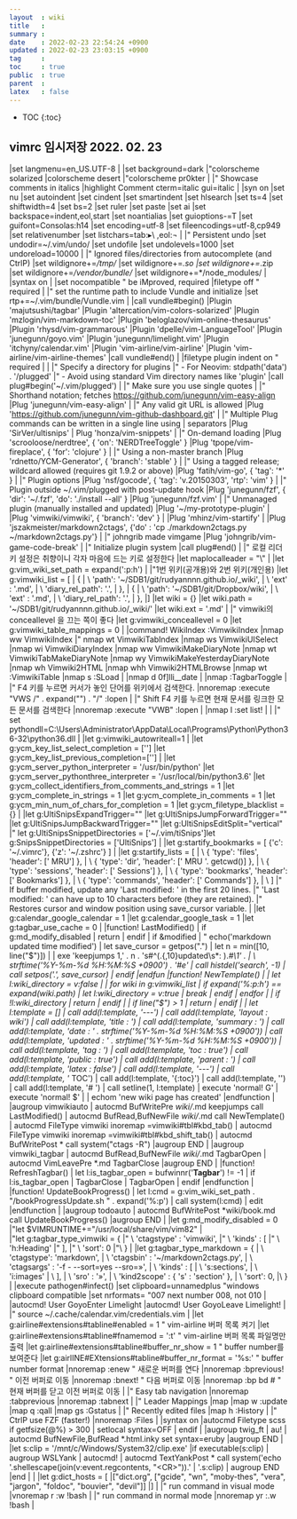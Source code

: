 ```yaml
---
layout  : wiki
title   : 
summary : 
date    : 2022-02-23 22:54:24 +0900
updated : 2022-02-23 23:03:15 +0900
tag     : 
toc     : true
public  : true
parent  : 
latex   : false
---
```

* TOC
{:toc}

## vimrc 임시저장 2022. 02. 23
 
|set langmenu=en_US.UTF-8
|
|set background=dark
|"colorscheme solarized
|colorscheme desert
|"colorscheme pr0kter
|
|" Showcase comments in italics
|highlight Comment cterm=italic gui=italic
|
|syn on
|set nu
|set autoindent
|set cindent
|set smartindent
|set hlsearch
|set ts=4
|set shiftwidth=4
|set bs=2
|set ruler
|set paste
|set ai
|set backspace=indent,eol,start
|set noantialias
|set guioptions-=T
|set guifont=Consolas:h14
|set encoding=utf-8
|set fileencodings=utf-8,cp949
|set relativenumber
|set listchars=tab:▸\ ,eol:¬
|
|" Persistent undo
|set undodir=~/.vim/undo/
|set undofile
|set undolevels=1000
|set undoreload=10000
|
|" Ignored files/directories from autocomplete (and CtrlP)
|set wildignore+=*/tmp/*
|set wildignore+=*.so
|set wildignore+=*.zip
|set wildignore+=*/vendor/bundle/*
|set wildignore+=*/node_modules/
|
|syntax on
|
|set nocompatible              " be iMproved, required
|filetype off                  " required
|
|" set the runtime path to include Vundle and initialize
|set rtp+=~/.vim/bundle/Vundle.vim
|
|call vundle#begin()
|Plugin 'majutsushi/tagbar'
|Plugin 'altercation/vim-colors-solarized'
|Plugin 'mzlogin/vim-markdown-toc'
|Plugin 'beloglazov/vim-online-thesaurus'
|Plugin 'rhysd/vim-grammarous'
|Plugin 'dpelle/vim-LanguageTool'
|Plugin 'junegunn/goyo.vim'
|Plugin 'junegunn/limelight.vim'
|Plugin 'itchyny/calendar.vim'
|Plugin 'vim-airline/vim-airline'
|Plugin 'vim-airline/vim-airline-themes'
|call vundle#end()
|
|filetype plugin indent on    " required
|
|
|" Specify a directory for plugins
|" - For Neovim: stdpath('data') . '/plugged'
|" - Avoid using standard Vim directory names like 'plugin'
|call plug#begin('~/.vim/plugged')
|
|" Make sure you use single quotes
|
|" Shorthand notation; fetches https://github.com/junegunn/vim-easy-align
|Plug 'junegunn/vim-easy-align'
|
|" Any valid git URL is allowed
|Plug 'https://github.com/junegunn/vim-github-dashboard.git'
|
|" Multiple Plug commands can be written in a single line using | separators
|Plug 'SirVer/ultisnips' | Plug 'honza/vim-snippets'
|
|" On-demand loading
|Plug 'scrooloose/nerdtree', { 'on':  'NERDTreeToggle' }
|Plug 'tpope/vim-fireplace', { 'for': 'clojure' }
|
|" Using a non-master branch
|Plug 'rdnetto/YCM-Generator', { 'branch': 'stable' }
|
|" Using a tagged release; wildcard allowed (requires git 1.9.2 or above)
|Plug 'fatih/vim-go', { 'tag': '*' }
|
|" Plugin options
|Plug 'nsf/gocode', { 'tag': 'v.20150303', 'rtp': 'vim' }
|
|" Plugin outside ~/.vim/plugged with post-update hook
|Plug 'junegunn/fzf', { 'dir': '~/.fzf', 'do': './install --all' }
|Plug 'junegunn/fzf.vim'
|
|" Unmanaged plugin (manually installed and updated)
|Plug '~/my-prototype-plugin'
|
|Plug 'vimwiki/vimwiki', { 'branch': 'dev' }
|
|Plug 'mhinz/vim-startify'
|
|Plug 'jszakmeister/markdown2ctags', {'do' : 'cp ./markdown2ctags.py ~/markdown2ctags.py'}
|
|" johngrib made vimgame
|Plug 'johngrib/vim-game-code-break'
|
|" Initialize plugin system
|call plug#end()
|
|" 로컬 리더 키 설정은 취향이니 각자 마음에 드는 키로 설정한다
|let maplocalleader = "\\"
|
|let g:vim_wiki_set_path = expand('<sfile>:p:h')
|
|"1번 위키(공개용)와 2번 위키(개인용)
|let g:vimwiki_list = [
|    \{
|    \   'path': '~/SDB1/git/rudyannnn.github.io/_wiki',
|    \   'ext' : '.md',
|    \   'diary_rel_path': '.',
|    \},
|    \{
|    \   'path': '~/SDB1/git/Dropbox/wiki',
|    \   'ext' : '.md',
|    \   'diary_rel_path': '.',
|    \},
|\]
|let wiki = {}
|let wiki.path = '~/SDB1/git/rudyannnn.github.io/_wiki/'
|let wiki.ext = '.md'
|
|" vimwiki의 conceallevel 을 끄는 쪽이 좋다
|let g:vimwiki_conceallevel = 0
|let g:vimwiki_table_mappings = 0
|
|command! WikiIndex :VimwikiIndex
|nmap <LocalLeader>ww <Plug>VimwikiIndex
|" nmap <LocalLeader>wt <Plug>VimwikiTabIndex
|nmap <LocalLeader>ws <Plug>VimwikiUISelect
|nmap <LocalLeader>wi <Plug>VimwikiDiaryIndex
|nmap <LocalLeader>w<LocalLeader>w <Plug>VimwikiMakeDiaryNote
|nmap <LocalLeader>w<LocalLeader>t <Plug>VimwikiTabMakeDiaryNote
|nmap <LocalLeader>w<LocalLeader>y <Plug>VimwikiMakeYesterdayDiaryNote
|nmap <LocalLeader>wh <Plug>Vimwiki2HTML
|nmap <LocalLeader>whh <Plug>Vimwiki2HTMLBrowse
|nmap <LocalLeader>wt :VimwikiTable<CR>
|nmap <LocalLeader>s :SLoad 
|
|nmap <Tab>d 0f]lli__date<Space><esc>
|
|nmap <F8> :TagbarToggle<CR>
|
|" F4 키를 누르면 커서가 놓인 단어를 위키에서 검색한다.
|nnoremap <F7> :execute "VWS /" . expand("<cword>") . "/" <Bar> :lopen<CR>
|
|" Shift F4 키를 누르면 현재 문서를 링크한 모든 문서를 검색한다
|nnoremap <C-F7> :execute "VWB" <Bar> :lopen<CR>
|
|nmap <leader>l :set list!<CR>
|
|
|" set pythondll=C:\Users\Administrator\AppData\Local\Programs\Python\Python36-32\\python36.dll
|
|let g:vimwiki_autowriteall=1
|
|let g:ycm_key_list_select_completion = ['<C-n>']
|let g:ycm_key_list_previous_completion=['<C-p>']
|
|let g:ycm_server_python_interpreter = '/usr/bin/python'
|let g:ycm_server_pythonthree_interpreter = '/usr/local/bin/python3.6'
|let g:ycm_collect_identifiers_from_comments_and_strings = 1
|let g:ycm_complete_in_strings = 1
|let g:ycm_complete_in_comments = 1
|let g:ycm_min_num_of_chars_for_completion = 1
|let g:ycm_filetype_blacklist = {}
|
|let g:UltiSnipsExpandTrigger="<Tab>"
|let g:UltiSnipsJumpForwardTrigger="<Tab>"
|let g:UltiSnipsJumpBackwardTrigger="<S-Tab>"
|let g:UltiSnipsEditSplit="vertical"
|" let g:UltiSnipsSnippetDirectories = ['~/.vim/tiSnips']let g:SnipsSnippetDirectories = ['UltiSnips']
|
|let g:startify_bookmarks = [ {'c': '~/.vimrc'}, {'z': '~/.zshrc'} ]
|
|let g:startify_lists = [
|          \ { 'type': 'files',     'header': ['   MRU']            },
|          \ { 'type': 'dir',       'header': ['   MRU '. getcwd()] },
|          \ { 'type': 'sessions',  'header': ['   Sessions']       },
|          \ { 'type': 'bookmarks', 'header': ['   Bookmarks']      },
|          \ { 'type': 'commands',  'header': ['   Commands']       },
|          \ ]
|" If buffer modified, update any 'Last modified: ' in the first 20 lines.
|" 'Last modified: ' can have up to 10 characters before (they are retained).
|" Restores cursor and window position using save_cursor variable.
|
|let g:calendar_google_calendar = 1
|let g:calendar_google_task = 1
|let g:tagbar_use_cache = 0
|
|function! LastModified()
|    if g:md_modify_disabled
|        return
|    endif
|    if &modified
|        " echo('markdown updated time modified')
|        let save_cursor = getpos(".")
|        let n = min([10, line("$")])
|
|        exe 'keepjumps 1,' . n . 's#^\(.\{,10}updated\s*: \).*#\1' .
|                    \ strftime('%Y-%m-%d %H:%M:%S +0900') . '#e'
|        call histdel('search', -1)
|        call setpos('.', save_cursor)
|    endif
|endfun
|function! NewTemplate()
|
|    let l:wiki_directory = v:false
|
|    for wiki in g:vimwiki_list
|        if expand('%:p:h') == expand(wiki.path)
|            let l:wiki_directory = v:true
|            break
|        endif
|    endfor
|
|    if !l:wiki_directory
|        return
|    endif
|
|    if line("$") > 1
|        return
|    endif
|
|    let l:template = []
|    call add(l:template, '---')
|    call add(l:template, 'layout  : wiki')
|    call add(l:template, 'title   : ')
|    call add(l:template, 'summary : ')
|    call add(l:template, 'date    : ' . strftime('%Y-%m-%d %H:%M:%S +0900'))
|    call add(l:template, 'updated : ' . strftime('%Y-%m-%d %H:%M:%S +0900'))
|    call add(l:template, 'tag     : ')
|    call add(l:template, 'toc     : true')
|    call add(l:template, 'public  : true')
|    call add(l:template, 'parent  : ')
|    call add(l:template, 'latex   : false')
|    call add(l:template, '---')
|    call add(l:template, '* TOC')
|    call add(l:template, '{:toc}')
|    call add(l:template, '')
|    call add(l:template, '# ')
|    call setline(1, l:template)
|    execute 'normal! G'
|    execute 'normal! $'
|
|    echom 'new wiki page has created'
|endfunction
|
|augroup vimwikiauto
|    autocmd BufWritePre *wiki/*.md keepjumps call LastModified()
|    autocmd BufRead,BufNewFile *wiki/*.md call NewTemplate()
|    autocmd FileType vimwiki inoremap <C-Right> <C-r>=vimwiki#tbl#kbd_tab()<CR>
|    autocmd FileType vimwiki inoremap <C-Left> <Left><C-r>=vimwiki#tbl#kbd_shift_tab()<CR>
|	autocmd BufWritePost * call system("ctags -R")
|augroup END
|
|augroup vimwiki_tagbar
|    autocmd BufRead,BufNewFile *wiki/*.md TagbarOpen
|    autocmd VimLeavePre *.md TagbarClose
|augroup END
|
|function! RefreshTagbar()
|     let l:is_tagbar_open = bufwinnr('__Tagbar__') != -1
|     if l:is_tagbar_open
|         TagbarClose
|         TagbarOpen
|     endif
|endfunction
|
|function! UpdateBookProgress()
|    let l:cmd = g:vim_wiki_set_path . "/bookProgressUpdate.sh " . expand('%:p')
|    call system(l:cmd)
|    edit
|endfunction
|
|augroup todoauto
|    autocmd BufWritePost *wiki/book.md call UpdateBookProgress()
|augroup END
|
|let g:md_modify_disabled = 0
|"let $VIMRUNTIME+="/usr/local/share/vim/vim82"
|  
|"let g:tagbar_type_vimwiki = {
|"    \ 'ctagstype' : 'vimwiki',
|"    \ 'kinds' : [
|"        \ 'h:Heading'
|"	\],
|"    \ 'sort': 0
|"\ }
|
|let g:tagbar_type_markdown = {
|    \ 'ctagstype': 'markdown',
|    \ 'ctagsbin' : '~/markdown2ctags.py',
|    \ 'ctagsargs' : '-f - --sort=yes --sro=»',
|    \ 'kinds' : [
|        \ 's:sections',
|		\ 'i:images'
|        \ ],
|	\ 'sro' : '»',
|	\ 'kind2scope' : { 's' : 'section' },
|	\ 'sort': 0,
|\ }
|
|execute pathogen#infect()
|set clipboard=unnamedplus "windows clipboard compatible
|set nrformats=   "007 next number 008, not 010
|
|autocmd! User GoyoEnter Limelight
|autocmd! User GoyoLeave Limelight!
|
|" source ~/.cache/calendar.vim/credentials.vim
|
|let g:airline#extensions#tabline#enabled = 1              " vim-airline 버퍼 목록 켜기
|let g:airline#extensions#tabline#fnamemod = ':t'          " vim-airline 버퍼 목록 파일명만 출력
|let g:airline#extensions#tabline#buffer_nr_show = 1       " buffer number를 보여준다
|let g:airlINE#EXtensions#tabline#buffer_nr_format = '%s:' " buffer number format
|nnoremap <C-S-t> :enew<Enter>         " 새로운 버퍼를 연다
|nnoremap <S-F6> :bprevious!<Enter>    " 이전 버퍼로 이동
|nnoremap <S-F7> :bnext!<Enter>        " 다음 버퍼로 이동
|nnoremap <S-F8> :bp <BAR> bd #<Enter> " 현재 버퍼를 닫고 이전 버퍼로 이동
|
|" Easy tab navigation
|nnoremap <C-Left> :tabprevious<CR>
|nnoremap <C-Right> :tabnext<CR>
|
|" Leader Mappings
|map <Space> <leader>
|map <Leader>w :update<CR>
|map <Leader>q :qall<CR>
|map <Leader>gs :Gstatus<CR>
|
|" Recently edited files
|map <Leader>h :History<CR>
|
|" CtrlP use FZF (faster!)
|nnoremap <C-p> :Files<Cr>
|
|syntax on
|autocmd Filetype scss if getfsize(@%) > 300 | setlocal syntax=OFF | endif
|
|augroup twig_ft
|	au!
|	autocmd BufNewFile,BufRead *.html.inky   set syntax=eruby
|augroup END
|
|let s:clip = '/mnt/c/Windows/System32/clip.exe' 
|if executable(s:clip)
|    augroup WSLYank
|        autocmd!
|        autocmd TextYankPost * call system('echo '.shellescape(join(v:event.regcontents, "\<CR>")).' | '.s:clip)
|    augroup END
|end
|
|
|let g:dict_hosts = [
|\["dict.org", ["gcide", "wn", "moby-thes", "vera", "jargon", "foldoc", "bouvier", "devil"]]
|\]
|
|" run command in visual mode
|vnoremap r :w !bash<cr>
|
|" run command in normal mode
|nnoremap yr :.w !bash<cr>
|
